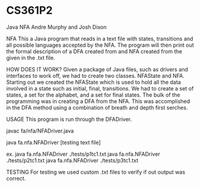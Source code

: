 # CS361P2

Java NFA
Andre Murphy and Josh Dixon

NFA
This a Java program that reads in a text file with states, transitions
and all possible languages accepted by the NFA. The program will then
print out the formal description of a DFA created from and NFA created from the given in the .txt file.

HOW DOES IT WORK?
Given a package of Java files, such as drivers and interfaces to work off,
we had to create two classes. NFAState and NFA. Starting out we created the
NFAState which is used to hold all the data involved in a state such as
initial, final, transitions. 
We had to create a set of states, a set for the alphabet, and a set for final
states. The bulk of the programming was in creating a DFA from the NFA. This was accomplished in the DFA method using a combination of breath and depth first serches. 

USAGE
This program is run through the DFADriver.

javac fa/nfa/NFADriver.java

java fa.nfa.NFADriver [testing text file]

ex. 
java fa.nfa.NFADriver ./tests/p1tc1.txt
java fa.nfa.NFADriver ./tests/p2tc1.txt
java fa.nfa.NFADriver ./tests/p3tc1.txt

TESTING
For testing we used custom .txt files to verify if out output was correct.


